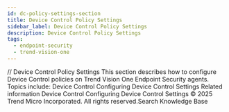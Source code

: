 ```yaml
---
id: dc-policy-settings-section
title: Device Control Policy Settings
sidebar_label: Device Control Policy Settings
description: Device Control Policy Settings
tags:
  - endpoint-security
  - trend-vision-one
---
```


/*<![CDATA[*/ $('#title').html($('meta[name=map-description]').attr('content')); /*]]>*/ Device Control Policy Settings This section describes how to configure Device Control policies on Trend Vision One Endpoint Security agents. Topics include: Device Control Configuring Device Control Settings Related information Device Control Configuring Device Control Settings © 2025 Trend Micro Incorporated. All rights reserved.Search Knowledge Base